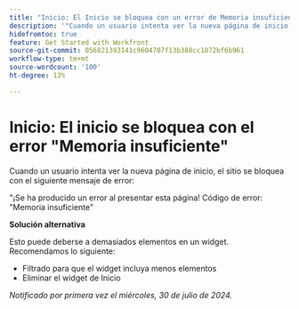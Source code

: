 ```yaml
---
title: "Inicio: El Inicio se bloquea con un error de Memoria insuficiente"
description: '"Cuando un usuario intenta ver la nueva página de inicio, el sitio se bloquea con un mensaje de error. Hay una solución disponible”.'
hidefromtoc: true
feature: Get Started with Workfront
source-git-commit: 056821393141c9604707f13b388cc1872bf6b961
workflow-type: tm+mt
source-wordcount: '100'
ht-degree: 13%

---
```



# Inicio: El inicio se bloquea con el error &quot;Memoria insuficiente&quot;

Cuando un usuario intenta ver la nueva página de inicio, el sitio se bloquea con el siguiente mensaje de error:

&quot;¡Se ha producido un error al presentar esta página! Código de error: &quot;Memoria insuficiente&quot;

**Solución alternativa**

Esto puede deberse a demasiados elementos en un widget. Recomendamos lo siguiente:

* Filtrado para que el widget incluya menos elementos
* Eliminar el widget de Inicio

_Notificado por primera vez el miércoles, 30 de julio de 2024._
